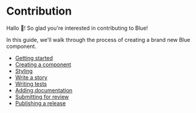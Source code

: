 # Contribution

Hallo 👋! So glad you're interested in contributing to Blue!

In this guide, we'll walk through the process of creating a brand new Blue component.

* [Getting started](./contribution/setup.md)
* [Creating a component](creating.md)
* [Styling](styling.md)
* [Write a story](storybook.md)
* [Writing tests](testing.md)
* [Adding documentation](documentation.md)
* [Submitting for review](review.md)
* [Publishing a release](release.md)
